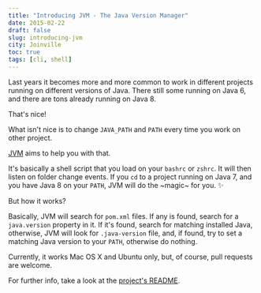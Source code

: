 ```yaml
---
title: "Introducing JVM - The Java Version Manager"
date: 2015-02-22
draft: false
slug: introducing-jvm
city: Joinville
toc: true
tags: [cli, shell]
---
```


Last years it becomes more and more common to work in different projects running on different versions of Java. There still some running on Java 6, and there are tons already running on Java 8. 

That's nice!

What isn't nice is to change `JAVA_PATH` and `PATH` every time you work on other project.

[JVM](https://github.com/caarlos0/jvm) aims to help you with that.

It's basically a shell script that you load on your `bashrc` or `zshrc`. It will then listen on folder change events. If you `cd` to a project running on Java 7, and you have Java 8 on your `PATH`, JVM will do the ~magic~ for you. ✨

But how it works?

Basically, JVM will search for `pom.xml` files. If any is found, search for a `java.version` property in it. If it's found, search for matching installed Java, otherwise, JVM will look for `.java-version` file, and, if found, try to set a matching Java version to your `PATH`, otherwise do nothing.

Currently, it works Mac OS X and Ubuntu only, but, of course, pull requests are welcome.

For further info, take a look at the [project's README](https://github.com/caarlos0/jvm).
